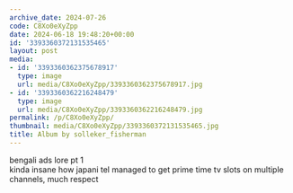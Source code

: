 ```yaml
---
archive_date: 2024-07-26
code: C8Xo0eXyZpp
date: 2024-06-18 19:48:20+00:00
id: '3393360372131535465'
layout: post
media:
- id: '3393360362375678917'
  type: image
  url: media/C8Xo0eXyZpp/3393360362375678917.jpg
- id: '3393360362216248479'
  type: image
  url: media/C8Xo0eXyZpp/3393360362216248479.jpg
permalink: /p/C8Xo0eXyZpp/
thumbnail: media/C8Xo0eXyZpp/3393360372131535465.jpg
title: Album by solleker_fisherman
---
```


bengali ads lore pt 1  
kinda insane how japani tel managed to get prime time tv slots on multiple channels, much respect